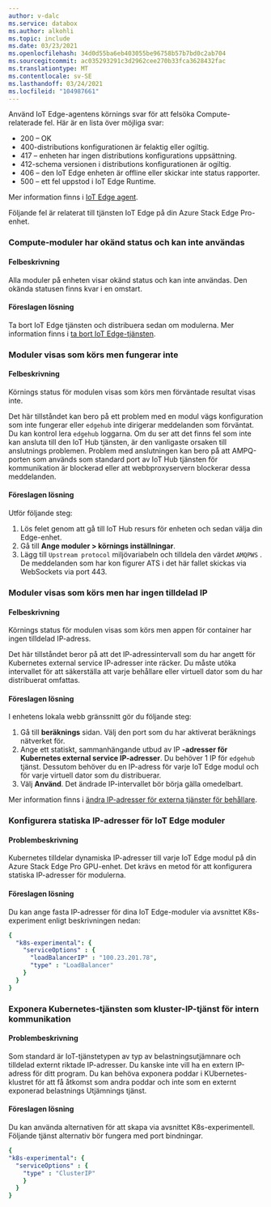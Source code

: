 ```yaml
---
author: v-dalc
ms.service: databox
ms.author: alkohli
ms.topic: include
ms.date: 03/23/2021
ms.openlocfilehash: 34d0d55ba6eb403055be96758b57b7bd0c2ab704
ms.sourcegitcommit: ac035293291c3d2962cee270b33fca3628432fac
ms.translationtype: MT
ms.contentlocale: sv-SE
ms.lasthandoff: 03/24/2021
ms.locfileid: "104987661"
---
```

Använd IoT Edge-agentens körnings svar för att felsöka Compute-relaterade fel. Här är en lista över möjliga svar:

* 200 – OK
* 400-distributions konfigurationen är felaktig eller ogiltig.
* 417 – enheten har ingen distributions konfigurations uppsättning.
* 412-schema versionen i distributions konfigurationen är ogiltig.
* 406 – den IoT Edge enheten är offline eller skickar inte status rapporter.
* 500 – ett fel uppstod i IoT Edge Runtime.

Mer information finns i [IoT Edge agent](../articles/iot-edge/iot-edge-runtime.md?preserve-view=true&view=iotedge-2018-06#iot-edge-agent).

Följande fel är relaterat till tjänsten IoT Edge på din Azure Stack Edge Pro-enhet.

### <a name="compute-modules-have-unknown-status-and-cant-be-used"></a>Compute-moduler har okänd status och kan inte användas

#### <a name="error-description"></a>Felbeskrivning

Alla moduler på enheten visar okänd status och kan inte användas. Den okända statusen finns kvar i en omstart.<!--Original Support ticket relates to trying to deploy a container app on a Hub. Based on the work item, I assume the error description should not be that specific, and that the error applies to Azure Stack Edge Devices, which is the focus of this troubleshooting.-->

#### <a name="suggested-solution"></a>Föreslagen lösning

Ta bort IoT Edge tjänsten och distribuera sedan om modulerna. Mer information finns i [ta bort IoT Edge-tjänsten](../articles/databox-online/azure-stack-edge-j-series-manage-compute.md#remove-iot-edge-service).


### <a name="modules-show-as-running-but-are-not-working"></a>Moduler visas som körs men fungerar inte

#### <a name="error-description"></a>Felbeskrivning

Körnings status för modulen visas som körs men förväntade resultat visas inte. 

Det här tillståndet kan bero på ett problem med en modul vägs konfiguration som inte fungerar eller `edgehub` inte dirigerar meddelanden som förväntat. Du kan kontrol lera `edgehub` loggarna. Om du ser att det finns fel som inte kan ansluta till den IoT Hub tjänsten, är den vanligaste orsaken till anslutnings problemen. Problem med anslutningen kan bero på att AMPQ-porten som används som standard port av IoT Hub tjänsten för kommunikation är blockerad eller att webbproxyservern blockerar dessa meddelanden.

#### <a name="suggested-solution"></a>Föreslagen lösning

Utför följande steg:
1. Lös felet genom att gå till IoT Hub resurs för enheten och sedan välja din Edge-enhet. 
1. Gå till **Ange moduler > körnings inställningar**. 
1. Lägg till `Upstream protocol` miljövariabeln och tilldela den värdet `AMQPWS` . De meddelanden som har kon figurer ATS i det här fallet skickas via WebSockets via port 443.

### <a name="modules-show-as-running-but-do-not-have-an-ip-assigned"></a>Moduler visas som körs men har ingen tilldelad IP

#### <a name="error-description"></a>Felbeskrivning

Körnings status för modulen visas som körs men appen för container har ingen tilldelad IP-adress. 

Det här tillståndet beror på att det IP-adressintervall som du har angett för Kubernetes external service IP-adresser inte räcker. Du måste utöka intervallet för att säkerställa att varje behållare eller virtuell dator som du har distribuerat omfattas.

#### <a name="suggested-solution"></a>Föreslagen lösning

I enhetens lokala webb gränssnitt gör du följande steg:
1. Gå till **beräknings** sidan. Välj den port som du har aktiverat beräknings nätverket för. 
1. Ange ett statiskt, sammanhängande utbud av IP **-adresser för Kubernetes external service IP-adresser**. Du behöver 1 IP för `edgehub` tjänst. Dessutom behöver du en IP-adress för varje IoT Edge modul och för varje virtuell dator som du distribuerar. 
1. Välj **Använd**. Det ändrade IP-intervallet bör börja gälla omedelbart.

Mer information finns i [ändra IP-adresser för externa tjänster för behållare](../articles/databox-online/azure-stack-edge-j-series-manage-compute.md#change-external-service-ips-for-containers).

### <a name="configure-static-ips-for-iot-edge-modules"></a>Konfigurera statiska IP-adresser för IoT Edge moduler

#### <a name="problem-description"></a>Problembeskrivning

Kubernetes tilldelar dynamiska IP-adresser till varje IoT Edge modul på din Azure Stack Edge Pro GPU-enhet. Det krävs en metod för att konfigurera statiska IP-adresser för modulerna.

#### <a name="suggested-solution"></a>Föreslagen lösning

Du kan ange fasta IP-adresser för dina IoT Edge-moduler via avsnittet K8s-experiment enligt beskrivningen nedan: 

```yaml
{
  "k8s-experimental": {
    "serviceOptions" : {
      "loadBalancerIP" : "100.23.201.78",
      "type" : "LoadBalancer"
    }
  }
}
```
### <a name="expose-kubernetes-service-as-cluster-ip-service-for-internal-communication"></a>Exponera Kubernetes-tjänsten som kluster-IP-tjänst för intern kommunikation

#### <a name="problem-description"></a>Problembeskrivning

Som standard är IoT-tjänstetypen av typ av belastningsutjämnare och tilldelad externt riktade IP-adresser. Du kanske inte vill ha en extern IP-adress för ditt program. Du kan behöva exponera poddar i KUbernetes-klustret för att få åtkomst som andra poddar och inte som en externt exponerad belastnings Utjämnings tjänst. 

#### <a name="suggested-solution"></a>Föreslagen lösning

Du kan använda alternativen för att skapa via avsnittet K8s-experimentell. Följande tjänst alternativ bör fungera med port bindningar.

```yaml
{
"k8s-experimental": {
  "serviceOptions" : {
    "type" : "ClusterIP"
    }
  }
}
```
